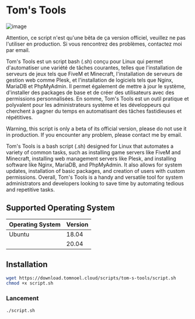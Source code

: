 # Tom's Tools
![image](https://user-images.githubusercontent.com/98286538/233866831-5e3fdb65-f41d-49bc-85da-9dbcc4672ae5.png)

Attention, ce script n'est qu'une bêta de ça version officiel, veuillez ne pas l'utiliser en production. Si vous rencontrez des problèmes, contactez moi par email.

Tom's Tools est un script bash (.sh) conçu pour Linux qui permet d'automatiser une variété de tâches courantes, telles que l'installation de serveurs de jeux tels que FiveM et Minecraft, l'installation de serveurs de gestion web comme Plesk, et l'installation de logiciels tels que Nginx, MariaDB et PhpMyAdmin. Il permet également de mettre à jour le système, d'installer des packages de base et de créer des utilisateurs avec des permissions personnalisées. En somme, Tom's Tools est un outil pratique et polyvalent pour les administrateurs système et les développeurs qui cherchent à gagner du temps en automatisant des tâches fastidieuses et répétitives.

Warning, this script is only a beta of its official version, please do not use it in production. If you encounter any problem, please contact me by email.

Tom's Tools is a bash script (.sh) designed for Linux that automates a variety of common tasks, such as installing game servers like FiveM and Minecraft, installing web management servers like Plesk, and installing software like Nginx, MariaDB, and PhpMyAdmin. It also allows for system updates, installation of basic packages, and creation of users with custom permissions. Overall, Tom's Tools is a handy and versatile tool for system administrators and developers looking to save time by automating tedious and repetitive tasks.

## Supported Operating System

| Operating System | Version |
| ---------------- | ------- |
| Ubuntu           | 18.04   |
|                  | 20.04   |

## Installation
```bash
wget https://download.tomnoel.cloud/scripts/tom-s-tools/script.sh
chmod +x script.sh
```

### Lancement
```bash
./script.sh
```
